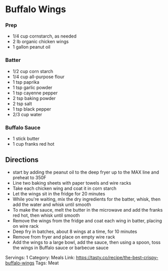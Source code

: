 # Buffalo Wings
### Prep
- 1/4 cup cornstarch, as needed
- 2 lb organic chicken wings
- 1 gallon peanut oil
### Batter
- 1/2 cup corn starch
- 1/4 cup all-purpose flour
- 1 tsp paprika
- 1 tsp garlic powder
- 1 tsp cayenne pepper
- 2 tsp baking powder
- 2 tsp salt
- 1 tsp black pepper
- 2/3 cup water
### Buffalo Sauce
- 1 stick butter
- 1 cup franks red hot
## Directions
- start by adding the peanut oil to the deep fryer up to the MAX line and preheat to 350F
- Line two baking sheets with paper towels and wire racks
- Take each chicken wing and coat it in corn starch
- Let the wings sit in the fridge for 20 minutes
- While you're waiting, mix the dry ingredients for the batter, whisk, then add the water and whisk until smooth
- To make the sauce, melt the butter in the microwave and add the franks red hot, then whisk until smooth
- Remove the wings from the fridge and coat each wing in batter, placing on wire rack
- Deep fry in batches, about 8 wings at a time, for 10 minutes
- Remove from fryer and place on empty wire rack
- Add the wings to a large bowl, add the sauce, then using a spoon, toss the wings in Buffalo sauce or barbecue sauce

Servings: 1
Category: Meals
Link: https://tasty.co/recipe/the-best-crispy-buffalo-wings
Tags: Meat
